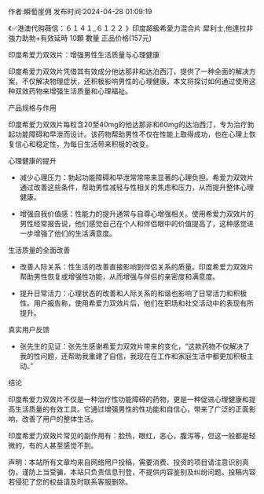 <p>作者:瞬萄崖佣 发布时间:2024-04-28 01:09:19</p>
<p>《✅港澳代购薇信：６１４１_６１２２ 》印度超級希愛力混合片 犀利士,他達拉非 強力助勃+有效延時 10顆 數量 正品价格(157元) </p>
									<p>印度希爱力双效片：增强男性生活质量与心理健康</p><p>印度希爱力双效片凭借其有效成分他达那非和达泊西汀，提供了一种全面的解决方案，不仅解决物理症状，还积极影响男性的心理健康。本文将探讨如何通过使用这种双效药物来增强生活质量和心理福祉。</p><p>产品规格与作用</p><p></p><p>印度希爱力双效片每粒含20至40mg的他达那非和60mg的达泊西汀，专为治疗勃起功能障碍和早泄而设计。该药物帮助男性不仅在性能上取得成功，也在心理上恢复信心和稳定性，为每日生活带来积极的改变。</p><p>心理健康的提升</p><ul style class><li><p>减少心理压力：勃起功能障碍和早泄常常带来显著的心理负担。希爱力双效片通过改善这些条件，帮助男性减轻与性相关的焦虑和压力，从而提升整体心理健康。</p></li><li><p>增强自我价值感：性能力的提升通常与自尊心增强相关。使用希爱力双效片的男性经常报告说，他们感觉自己在个人和伴侣眼中的价值提高了，这种感觉进一步增强了他们的生活满意度。</p></li></ul><p>生活质量的全面改善</p><ul style class><li><p>改善人际关系：性生活的改善直接影响到伴侣关系的质量。印度希爱力双效片帮助男性恢复或增强性功能，从而增强与伴侣的亲密度和满意度。</p></li><li><p>提升日常活力：心理状态的改善和人际关系的和谐也影响了日常活力和积极性。用户报告称，使用希爱力双效片后，他们在职场和社交活动中的表现有所提升。</p></li></ul><p>真实用户反馈</p><ul style class><li><p>张先生的见证：张先生感谢希爱力双效片带来的变化，“这款药物不仅解决了我的性问题，还帮助我重建了自信，我现在在工作和家庭生活中都更加积极主动。”</p></li></ul><p>结论</p><p>印度希爱力双效片不仅是一种治疗性功能障碍的药物，更是一种促进心理健康和提高生活质量的有效工具。它通过增强男性的性功能和自信心，带来了广泛的正面影响，改善了用户的整体生活。</p><p>印度希爱力双效片常见的副作用有：脸热，眼红，恶心，腹泻等，但这一般都是轻微的，有的人甚至感觉不到。</p>				声明：本站所有文章均来自网络用户投稿，需要消费、投资的项目请注意识别真伪，谨防上当受骗，本站只负责信息刊登，不提供内容鉴别及纠纷问题。投稿内容若侵犯了您的权益请及时联系客服删除。				

